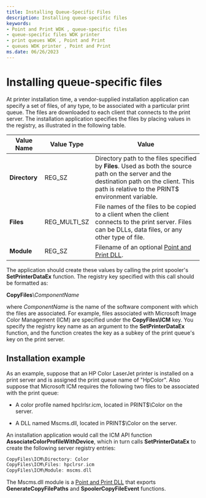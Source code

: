 ```yaml
---
title: Installing Queue-Specific Files
description: Installing queue-specific files
keywords:
- Point and Print WDK , queue-specific files
- queue-specific files WDK printer
- print queues WDK , Point and Print
- queues WDK printer , Point and Print
ms.date: 06/26/2023
---
```


# Installing queue-specific files

At printer installation time, a vendor-supplied installation application can specify a set of files, of any type, to be associated with a particular print queue. The files are downloaded to each client that connects to the print server. The installation application specifies the files by placing values in the registry, as illustrated in the following table.

| Value Name | Value Type | Value |
|--|--|--|
| **Directory** | REG_SZ | Directory path to the files specified by **Files**. Used as both the source path on the server and the destination path on the client. This path is relative to the PRINT\$ environment variable. |
| **Files** | REG_MULTI_SZ | File names of the files to be copied to a client when the client connects to the print server. Files can be DLLs, data files, or any other type of file. |
| **Module** | REG_SZ | Filename of an optional [Point and Print DLL](point-and-print-dlls.md). |

The application should create these values by calling the print spooler's **SetPrinterDataEx** function. The registry key specified with this call should be formatted as:

**CopyFiles**\\_ComponentName_

where _ComponentName_ is the name of the software component with which the files are associated. For example, files associated with Microsoft Image Color Management (ICM) are specified under the **CopyFiles\\ICM** key. You specify the registry key name as an argument to the **SetPrinterDataEx** function, and the function creates the key as a subkey of the print queue's key on the print server.

## Installation example

As an example, suppose that an HP Color LaserJet printer is installed on a print server and is assigned the print queue name of "HpColor". Also suppose that Microsoft ICM requires the following two files to be associated with the print queue:

- A color profile named hpclrlsr.icm, located in PRINT$\\Color on the server.

- A DLL named Mscms.dll, located in PRINT$\\Color on the server.

An installation application would call the ICM API function **AssociateColorProfileWithDevice**, which in turn calls **SetPrinterDataEx** to create the following server registry entries:

```cpp
CopyFiles\ICM\Directory: Color
CopyFiles\ICM\Files: hpclrsr.icm
CopyFiles\ICM\Module: mscms.dll
```

The Mscms.dll module is a [Point and Print DLL](point-and-print-dlls.md) that exports **GenerateCopyFilePaths** and **SpoolerCopyFileEvent** functions.
